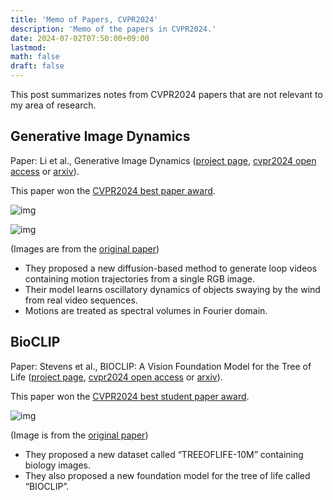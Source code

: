 ```yaml
---
title: 'Memo of Papers, CVPR2024'
description: 'Memo of the papers in CVPR2024.'
date: 2024-07-02T07:50:00+09:00
lastmod: 
math: false
draft: false
---
```


This post summarizes notes from CVPR2024 papers that are not relevant to my area of research.

## Generative Image Dynamics

Paper: Li et al., Generative Image Dynamics ([project page](https://generative-dynamics.github.io/), [cvpr2024 open access](https://openaccess.thecvf.com/content/CVPR2024/papers/Li_Generative_Image_Dynamics_CVPR_2024_paper.pdf) or [arxiv](https://arxiv.org/abs/2309.07906)).

This paper won the [CVPR2024 best paper award](https://cvpr.thecvf.com/Conferences/2024/News/Awards).

![img](https://img.tsuji.tech/gid-cvpr2024-0.jpg)

![img](https://img.tsuji.tech/gid-cvpr2024-1.jpg)

(Images are from the [original paper](https://openaccess.thecvf.com/content/CVPR2024/papers/Li_Generative_Image_Dynamics_CVPR_2024_paper.pdf))

* They proposed a new diffusion-based method to generate loop videos containing motion trajectories from a single RGB image.
* Their model learns oscillatory dynamics of objects swaying by the wind from real video sequences.
* Motions are treated as spectral volumes in Fourier domain.

## BioCLIP

Paper: Stevens et al., BIOCLIP: A Vision Foundation Model for the Tree of Life ([project page](https://imageomics.github.io/bioclip/), [cvpr2024 open access](https://openaccess.thecvf.com/content/CVPR2024/papers/Stevens_BioCLIP_A_Vision_Foundation_Model_for_the_Tree_of_Life_CVPR_2024_paper.pdf) or [arxiv](https://arxiv.org/abs/2311.18803)).

This paper won the [CVPR2024 best student paper award](https://cvpr.thecvf.com/Conferences/2024/News/Awards).

![img](https://img.tsuji.tech/bioclip-cvpr2024-0.jpg)

(Image is from the [original paper](https://openaccess.thecvf.com/content/CVPR2024/papers/Stevens_BioCLIP_A_Vision_Foundation_Model_for_the_Tree_of_Life_CVPR_2024_paper.pdf))

* They proposed a new dataset called “TREEOFLIFE-10M” containing biology images.
* They also proposed a new foundation model for the tree of life called “BIOCLIP”.
